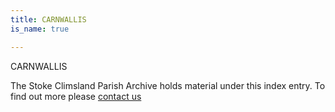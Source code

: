 ```yaml
---
title: CARNWALLIS
is_name: true

---
```


CARNWALLIS


The Stoke Climsland Parish Archive holds material under this index entry. To find out more please [contact us](/contact/)
